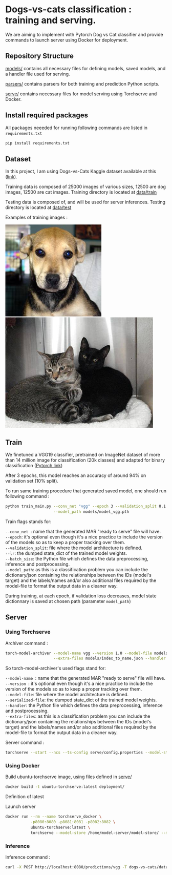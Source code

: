 # Dogs-vs-cats classification : training and serving.

We are aiming to implement with Pytorch Dog vs Cat classifier and provide commands to launch server using Docker for deployment.

## Repository Structure

[models/](./models) contains all necessary files for defining models, saved models, and a handler file used for serving.

[parsers/](./parsers) contains parsers for both training and prediction Python scripts.

[serve/](./serve) contains necessary files for model serving using Torchserve and Docker.


## Install required packages

All packages neeeded for running following commands are listed in `requirements.txt`

```bash
pip install requirements.txt
```



## Dataset

In this project, I am using Dogs-vs-Cats Kaggle dataset available at this ([link](https://www.kaggle.com/c/dogs-vs-cats/data)).

Training data is composed of 25000 images of various sizes, 12500 are dog images, 12500 are cat images. Training directory is located at [data/train](./data/train)

Testing data is composed of, and will be used for server inferences. Testing directory is located at [data/test](./data/test1)

Examples of training images :

![Example of training dog image](./data/train/dog.4.jpg "Example of training dog image") ![Example of training cat image](./data/train/cat.8.jpg "Example of training cat image")

## Train

We finetuned a VGG19 classifier, pretrained on ImageNet dataset of more than 14 million image for classification (20k classes) and adapted for binary classification  ([Pytorch link](https://pytorch.org/vision/main/generated/torchvision.models.vgg19_bn.html))

After 3 epochs, this model reaches an accuracy of around 94% on validation set (10% split).

To run same training procedure that generated saved model, one should run following command :

```bash
python train_main.py --conv_net "vgg" --epoch 3 --validation_split 0.1 --lr 1e-3 --batch_size 32 \
                     --model_path models/model_vgg.pth
```
Train flags stands for:

``--conv_net ``: name that the generated MAR "ready to serve" file will have. \
``--epoch``: it's optional even though it's a nice practice to include the version of the models so as to keep a proper tracking over them.\
``--validation_split``: file where the model architecture is defined.\
``--lr``: the dumped state_dict of the trained model weights.\
``--batch_size``: the Python file which defines the data preprocessing, inference and postprocessing.\
``--model_path``: as this is a classification problem you can include the dictionary/json containing the relationships between the IDs (model's target) and the labels/names and/or also additional files required by the model-file to format the output data in a cleaner way.


During training, at each epoch, if validation loss decreases, model state dictionnary is saved at chosen path (parameter ``model_path``)


## Server

### Using Torchserve

Archiver command : 

```bash
torch-model-archiver --model-name vgg --version 1.0 --model-file models/vgg.py --serialized-file models/model_vgg.pth \
                     --extra-files models/index_to_name.json --handler models/handler.py --export-path serve/model-store -f
```
So torch-model-archiver's used flags stand for:

``--model-name ``: name that the generated MAR "ready to serve" file will have. \
``--version ``: it's optional even though it's a nice practice to include the version of the models so as to keep a proper tracking over them.\
``--model-file``: file where the model architecture is defined.\
``--serialized-file``: the dumped state_dict of the trained model weights.\
``--handler``: the Python file which defines the data preprocessing, inference and postprocessing.\
``--extra-files``: as this is a classification problem you can include the dictionary/json containing the relationships between the IDs (model's target) and the labels/names and/or also additional files required by the model-file to format the output data in a cleaner way.


Server command : 

```bash
torchserve --start --ncs --ts-config serve/config.properties --model-store serve/model-store --models vgg=vgg.mar
```

### Using Docker

Build ubuntu-torchserve image, using files defined in [serve/](./serve)

```bash
docker build -t ubuntu-torchserve:latest deployment/
```
Definition of latest

Launch server

```bash
docker run --rm --name torchserve_docker \
           -p8080:8080 -p8081:8081 -p8082:8082 \
           ubuntu-torchserve:latest \
           torchserve --model-store /home/model-server/model-store/ --models vgg=vgg.mar
```

### Inference

Inference command :

```bash
curl -X POST http://localhost:8080/predictions/vgg -T dogs-vs-cats/data/test1/1.jpg
```






